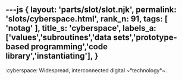 ---js
{
  layout: 'parts/slot/slot.njk',
  permalink: 'slots/cyberspace.html',
  rank_n: 91,
  tags: [ 'notag' ],
  title_s: 'cyberspace',
  labels_a: ['values','subroutines','data sets','prototype-based programming','code library','instantiating'],
}
---
:cyberspace:
Widespread, interconnected digital ~°technology°~.
